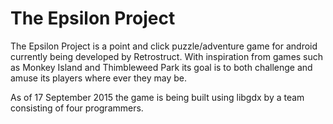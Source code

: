 # The Epsilon Project

The Epsilon Project is a point and click puzzle/adventure game for android currently being developed by Retrostruct. With inspiration from games such as Monkey Island and Thimbleweed Park its goal is to both challenge and amuse its players where ever they may be.

As of 17 September 2015 the game is being built using libgdx by a team consisting of four programmers.
